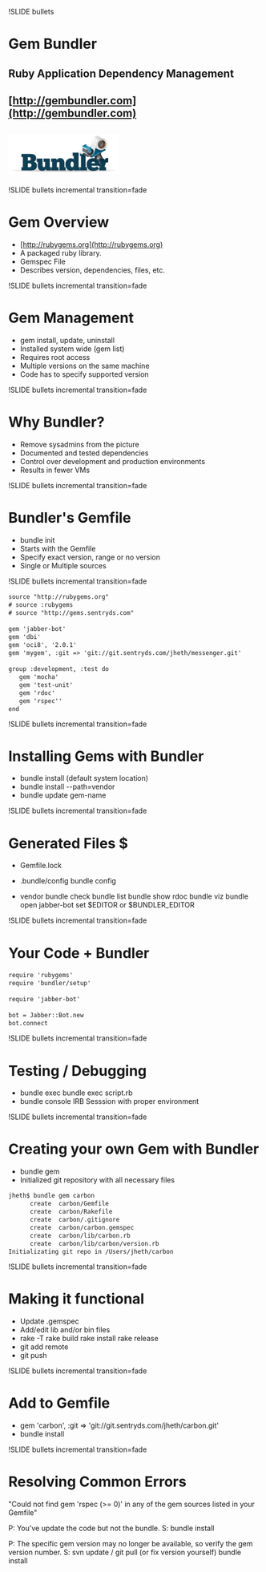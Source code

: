 !SLIDE bullets

# Gem Bundler #


## Ruby Application Dependency Management
## [http://gembundler.com](http://gembundler.com)
## ![bundler](../images/bundler-small.png)

!SLIDE bullets incremental transition=fade

# Gem Overview #

* [http://rubygems.org](http://rubygems.org)
* A packaged ruby library.
* Gemspec File
* Describes version, dependencies, files, etc.

!SLIDE bullets incremental transition=fade

# Gem Management #

* gem install, update, uninstall
* Installed system wide (gem list)
* Requires root access
* Multiple versions on the same machine
* Code has to specify supported version

!SLIDE bullets incremental transition=fade

# Why Bundler? #

* Remove sysadmins from the picture
* Documented and tested dependencies
* Control over development and production environments
* Results in fewer VMs

!SLIDE bullets incremental transition=fade

# Bundler's Gemfile #

* bundle init
* Starts with the Gemfile
* Specify exact version, range or no version
* Single or Multiple sources

!SLIDE bullets incremental transition=fade

~~~
source "http://rubygems.org"
# source :rubygems
# source "http://gems.sentryds.com"

gem 'jabber-bot'
gem 'dbi'
gem 'oci8', '2.0.1'
gem 'mygem', :git => 'git://git.sentryds.com/jheth/messenger.git'

group :development, :test do
   gem 'mocha'
   gem 'test-unit'
   gem 'rdoc'
   gem 'rspec''
end
~~~

!SLIDE bullets incremental transition=fade

# Installing Gems with Bundler #

* bundle install (default system location)
* bundle install --path=vendor
* bundle update gem-name

!SLIDE bullets incremental transition=fade

# Generated Files $

* Gemfile.lock

* .bundle/config
	bundle config

* vendor
	bundle check
	bundle list
	bundle show rdoc
	bundle viz
	bundle open jabber-bot
		set $EDITOR or $BUNDLER_EDITOR

!SLIDE bullets incremental transition=fade

# Your Code + Bundler #

~~~
require 'rubygems'
require 'bundler/setup'

require 'jabber-bot'

bot = Jabber::Bot.new
bot.connect
~~~

!SLIDE bullets incremental transition=fade

# Testing / Debugging #

* bundle exec 
	bundle exec script.rb
* bundle console
	IRB Sesssion with proper environment

!SLIDE bullets incremental transition=fade

# Creating your own Gem with Bundler #

* bundle gem <name>
* Initialized git repository with all necessary files

~~~
jheth$ bundle gem carbon
      create  carbon/Gemfile
      create  carbon/Rakefile
      create  carbon/.gitignore
      create  carbon/carbon.gemspec
      create  carbon/lib/carbon.rb
      create  carbon/lib/carbon/version.rb
Initializating git repo in /Users/jheth/carbon
~~~

!SLIDE bullets incremental transition=fade

# Making it functional #

* Update .gemspec 
* Add/edit lib and/or bin files
* rake -T
	rake build
	rake install
	rake release
* git add remote
* git push

!SLIDE bullets incremental transition=fade

# Add to Gemfile #

* gem 'carbon', :git => 'git://git.sentryds.com/jheth/carbon.git'
* bundle install

!SLIDE bullets incremental transition=fade

# Resolving Common Errors #

"Could not find gem 'rspec (>= 0)' in any of the gem sources listed in your Gemfile"

P: You've update the code but not the bundle.
S: bundle install

P: The specific gem version may no longer be available, so verify the gem version number.
S: svn update / git pull (or fix version yourself)
   bundle install

